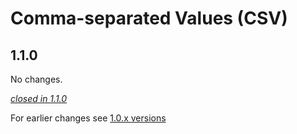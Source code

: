 # Comma-separated Values (CSV)

## 1.1.0

No changes.

[*closed in 1.1.0*](https://github.com/akka/alpakka/issues?q=is%3Aclosed+milestone%3A1.1.0+label%3Ap%3Acsv)

For earlier changes see [1.0.x versions](../1.0.x/csv.md)
